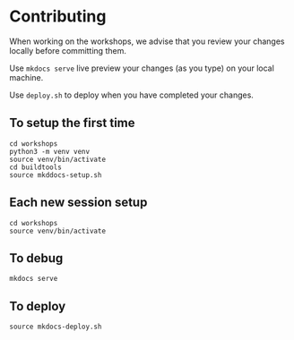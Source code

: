 # Contributing

When working on the workshops, we advise that you review your changes locally before committing them.

Use ```mkdocs serve``` live preview your changes (as you type) on your local machine.

Use ```deploy.sh``` to deploy when you have completed your changes.

## To setup the first time
```
cd workshops
python3 -m venv venv
source venv/bin/activate
cd buildtools
source mkddocs-setup.sh
```

## Each new session setup
```
cd workshops
source venv/bin/activate
```

## To debug
```
mkdocs serve
```

## To deploy
```
source mkdocs-deploy.sh
```
